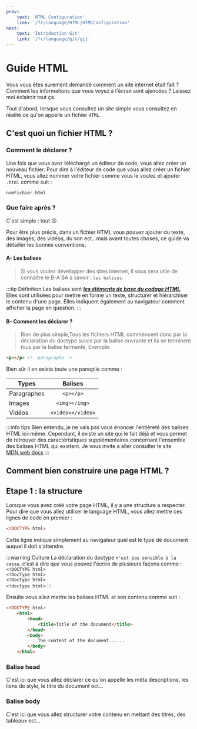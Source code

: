```yaml
---
prev: 
    text: 'HTML Configuration'
    link: '/fr/language/HTML/HTMLConfiguration'
next:
    text: 'Introduction Git'
    link: '/fr/language/git/git'
---
```

# Guide HTML

Vous vous êtes surement demandé comment un site internet était fait ? Comment les informations que vous voyez à l'écran sont ajencées ? Laissez moi éclaircir tout ça.

Tout d'abord, lorsque vous consultez un site simple vous consultez en réalité ce qu'on appelle un fichier ```HTML```.

## C'est quoi un fichier HTML ?
### Comment le déclarer ?
Une fois que vous avez téléchargé un éditeur de code, vous allez créer un nouveau fichier. Pour dire à l'éditeur de code que vous allez créer un fichier HTML, vous allez nommer votre fichier comme vous le voulez et ajouter `.html` comme suit : 
```html
nomFichier.html
```
### Que faire après ?
C'est simple : tout 😉

Pour être plus précis, dans un fichier HTML vous pouvez ajouter du texte, des images, des vidéos, du son ect.. mais avant toutes choses, ce guide va détailler les bonnes conventions.

#### A- Les balises
>Si vous voulez développer des sites internet, il vous sera utile de connaître le B-A BA à savoir : `les balises`.

:::tip Définition
Les balises sont ***<u>les éléments de base du codage HTML</u>***. Elles sont utilisées pour mettre en forme un texte, structurer et hiérarchiser le contenu d'une page.
Elles indiquent également au navigateur comment afficher la page en question.
:::

#### B- Comment les déclarer ?
>Rien de plus simple,Tous les fichiers HTML commencent donc par la déclaration du doctype suivie par la balise ouvrante et ils se terminent tous par la balise fermante, Exemple:

```html
<p></p> <!--paragraphe-->
```
Bien sûr il en existe toute une panoplie comme :

| Types        |      Balises      |  
| ------------- | :-----------: |
| Paragraphes     | `<p></p>` |
| Images      |   `<img></img>`    |
| Vidéos | `<video></video>`   |

:::info tips
Bien entendu, je ne vais pas vous énoncer l'entièreté des balises HTML ici-même. Cependant, il existe un site qui le fait déjà et vous permet de retrouver des caractéristiques supplémentaires concernant l'ensemble des balises HTML qui existent. Je vous invite a aller consulter le site<br> [MDN web docs](https://developer.mozilla.org/fr/docs/Web/HTML)
:::

## Comment bien construire une page HTML ?
## Etape 1 : la structure

Lorsque vous avez créé votre page HTML, il y a une structure a respecter. Pour dire que vous allez utiliser le language HTML, vous allez
mettre ces lignes de code en premier :
```html
<!DOCTYPE html>
```
Cette ligne indique simplement au navigateur quel est le type de document auquel il doit s'attendre.

:::warning Culture
La déclaration du doctype `n'est pas sensible à la casse`. c'est à dire que vous pouvez l'écrire de plusieurs façons comme :<br> 
`<!DOCTYPE html>`<br> 
`<!DocType html>`<br> 
`<!Doctype html>`<br> 
`<!doctype html>`
:::

Ensuite vous allez mettre les balises HTML et son contenu comme suit :
```html
<!DOCTYPE html>
    <html>
        <head>
            <title>Title of the document</title>
        </head>
        <body>
            The content of the document......
        </body>
    </html>
```

### Balise head
C'est ici que vous allez déclarer ce qu'on appelle les méta descriptions, les liens de style, le titre du document ect...

### Balise body
C'est ici que vous allez structurer votre contenu en mettant des titres, des tableaux ect...